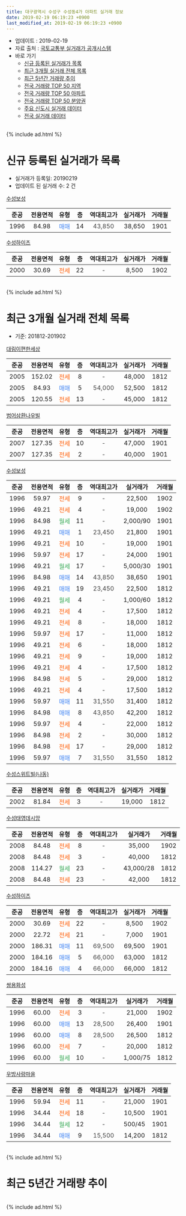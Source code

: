 ```yaml
---
title: 대구광역시 수성구 수성동4가 아파트 실거래 정보
date: 2019-02-19 06:19:23 +0900
last_modified_at: 2019-02-19 06:19:23 +0900
---
```


* 업데이트 : 2019-02-19
* 자료 출처 : [국토교통부 실거래가 공개시스템](http://rt.molit.go.kr)
* 바로 가기
    * [신규 등록된 실거래가 목록](#신규-등록된-실거래가-목록)
    * [최근 3개월 실거래 전체 목록](#최근-3개월-실거래-전체-목록)
    * [최근 5년간 거래량 추이](#최근-5년간-거래량-추이)
    * [전국 거래량 TOP 50 지역](https://ayogom.github.io/apt-trade-info/최근-3개월-전국에서-가장-거래가-많이-발생한-지역)
    * [전국 거래량 TOP 50 아파트](https://ayogom.github.io/apt-trade-info/최근-3개월-전국에서-가장-거래가-많이-발생한-아파트)
    * [전국 거래량 TOP 50 분양권](https://ayogom.github.io/apt-trade-info/최근-3개월-전국에서-가장-거래가-많이-발생한-분양권)
    * [주요 신도시 실거래 데이터](https://ayogom.github.io/apt-trade-info/주요-신도시)
    * [전국 실거래 데이터](https://ayogom.github.io/apt-trade-info/전국)
<br>
{% include ad.html %}
<br>

# 신규 등록된 실거래가 목록
* 실거래가 등록일: 20190219
* 업데이트 된 실거래 수: 2 건


[수성보성](https://search.naver.com/search.naver?query=%EB%8C%80%EA%B5%AC%EA%B4%91%EC%97%AD%EC%8B%9C+%EC%88%98%EC%84%B1%EA%B5%AC+%EC%88%98%EC%84%B1%EB%8F%994%EA%B0%80+%EC%88%98%EC%84%B1%EB%B3%B4%EC%84%B1)

|준공|전용면적|유형|층|역대최고가|실거래가|거래월|
|:---:|:---:|:---:|:---:|:---:|:---:|:---:|
|1996|84.98|<span style="color:#4285f3">매매</span>|14|<span style="color:#444444">43,850</span>|38,650|1901|

[수성하이츠](https://search.naver.com/search.naver?query=%EB%8C%80%EA%B5%AC%EA%B4%91%EC%97%AD%EC%8B%9C+%EC%88%98%EC%84%B1%EA%B5%AC+%EC%88%98%EC%84%B1%EB%8F%994%EA%B0%80+%EC%88%98%EC%84%B1%ED%95%98%EC%9D%B4%EC%B8%A0)

|준공|전용면적|유형|층|역대최고가|실거래가|거래월|
|:---:|:---:|:---:|:---:|:---:|:---:|:---:|
|2000|30.69|<span style="color:#ff5a00">전세</span>|22|<span style="color:#444444">-</span>|8,500|1902|


<br>
{% include ad.html %}
<br>

# 최근 3개월 실거래 전체 목록
* 기준: 201812-201902


[대림이편한세상](https://search.naver.com/search.naver?query=%EB%8C%80%EA%B5%AC%EA%B4%91%EC%97%AD%EC%8B%9C+%EC%88%98%EC%84%B1%EA%B5%AC+%EC%88%98%EC%84%B1%EB%8F%994%EA%B0%80+%EB%8C%80%EB%A6%BC%EC%9D%B4%ED%8E%B8%ED%95%9C%EC%84%B8%EC%83%81)

|준공|전용면적|유형|층|역대최고가|실거래가|거래월|
|:---:|:---:|:---:|:---:|:---:|:---:|:---:|
|2005|152.02|<span style="color:#ff5a00">전세</span>|8|<span style="color:#444444">-</span>|48,000|1812|
|2005|84.93|<span style="color:#4285f3">매매</span>|5|<span style="color:#444444">54,000</span>|52,500|1812|
|2005|120.55|<span style="color:#ff5a00">전세</span>|13|<span style="color:#444444">-</span>|45,000|1812|

[범어삼환나우빌](https://search.naver.com/search.naver?query=%EB%8C%80%EA%B5%AC%EA%B4%91%EC%97%AD%EC%8B%9C+%EC%88%98%EC%84%B1%EA%B5%AC+%EC%88%98%EC%84%B1%EB%8F%994%EA%B0%80+%EB%B2%94%EC%96%B4%EC%82%BC%ED%99%98%EB%82%98%EC%9A%B0%EB%B9%8C)

|준공|전용면적|유형|층|역대최고가|실거래가|거래월|
|:---:|:---:|:---:|:---:|:---:|:---:|:---:|
|2007|127.35|<span style="color:#ff5a00">전세</span>|10|<span style="color:#444444">-</span>|47,000|1901|
|2007|127.35|<span style="color:#ff5a00">전세</span>|2|<span style="color:#444444">-</span>|40,000|1901|

[수성보성](https://search.naver.com/search.naver?query=%EB%8C%80%EA%B5%AC%EA%B4%91%EC%97%AD%EC%8B%9C+%EC%88%98%EC%84%B1%EA%B5%AC+%EC%88%98%EC%84%B1%EB%8F%994%EA%B0%80+%EC%88%98%EC%84%B1%EB%B3%B4%EC%84%B1)

|준공|전용면적|유형|층|역대최고가|실거래가|거래월|
|:---:|:---:|:---:|:---:|:---:|:---:|:---:|
|1996|59.97|<span style="color:#ff5a00">전세</span>|9|<span style="color:#444444">-</span>|22,500|1902|
|1996|49.21|<span style="color:#ff5a00">전세</span>|4|<span style="color:#444444">-</span>|19,000|1902|
|1996|84.98|<span style="color:#34a853">월세</span>|11|<span style="color:#444444">-</span>|2,000/90|1901|
|1996|49.21|<span style="color:#4285f3">매매</span>|1|<span style="color:#444444">23,450</span>|21,800|1901|
|1996|49.21|<span style="color:#ff5a00">전세</span>|10|<span style="color:#444444">-</span>|19,000|1901|
|1996|59.97|<span style="color:#ff5a00">전세</span>|17|<span style="color:#444444">-</span>|24,000|1901|
|1996|49.21|<span style="color:#34a853">월세</span>|17|<span style="color:#444444">-</span>|5,000/30|1901|
|1996|84.98|<span style="color:#4285f3">매매</span>|14|<span style="color:#444444">43,850</span>|38,650|1901|
|1996|49.21|<span style="color:#4285f3">매매</span>|19|<span style="color:#444444">23,450</span>|22,500|1812|
|1996|49.21|<span style="color:#34a853">월세</span>|4|<span style="color:#444444">-</span>|1,000/60|1812|
|1996|49.21|<span style="color:#ff5a00">전세</span>|4|<span style="color:#444444">-</span>|17,500|1812|
|1996|49.21|<span style="color:#ff5a00">전세</span>|8|<span style="color:#444444">-</span>|18,000|1812|
|1996|59.97|<span style="color:#ff5a00">전세</span>|17|<span style="color:#444444">-</span>|11,000|1812|
|1996|49.21|<span style="color:#ff5a00">전세</span>|6|<span style="color:#444444">-</span>|18,000|1812|
|1996|49.21|<span style="color:#ff5a00">전세</span>|9|<span style="color:#444444">-</span>|19,000|1812|
|1996|49.21|<span style="color:#ff5a00">전세</span>|4|<span style="color:#444444">-</span>|17,500|1812|
|1996|84.98|<span style="color:#ff5a00">전세</span>|5|<span style="color:#444444">-</span>|29,000|1812|
|1996|49.21|<span style="color:#ff5a00">전세</span>|4|<span style="color:#444444">-</span>|17,500|1812|
|1996|59.97|<span style="color:#4285f3">매매</span>|11|<span style="color:#444444">31,550</span>|31,400|1812|
|1996|84.98|<span style="color:#4285f3">매매</span>|8|<span style="color:#444444">43,850</span>|42,200|1812|
|1996|59.97|<span style="color:#ff5a00">전세</span>|4|<span style="color:#444444">-</span>|22,000|1812|
|1996|84.98|<span style="color:#ff5a00">전세</span>|2|<span style="color:#444444">-</span>|30,000|1812|
|1996|84.98|<span style="color:#ff5a00">전세</span>|17|<span style="color:#444444">-</span>|29,000|1812|
|1996|59.97|<span style="color:#4285f3">매매</span>|7|<span style="color:#444444">31,550</span>|31,550|1812|

[수성스위트빌(나동)](https://search.naver.com/search.naver?query=%EB%8C%80%EA%B5%AC%EA%B4%91%EC%97%AD%EC%8B%9C+%EC%88%98%EC%84%B1%EA%B5%AC+%EC%88%98%EC%84%B1%EB%8F%994%EA%B0%80+%EC%88%98%EC%84%B1%EC%8A%A4%EC%9C%84%ED%8A%B8%EB%B9%8C%28%EB%82%98%EB%8F%99%29)

|준공|전용면적|유형|층|역대최고가|실거래가|거래월|
|:---:|:---:|:---:|:---:|:---:|:---:|:---:|
|2002|81.84|<span style="color:#ff5a00">전세</span>|3|<span style="color:#444444">-</span>|19,000|1812|

[수성태영데시앙](https://search.naver.com/search.naver?query=%EB%8C%80%EA%B5%AC%EA%B4%91%EC%97%AD%EC%8B%9C+%EC%88%98%EC%84%B1%EA%B5%AC+%EC%88%98%EC%84%B1%EB%8F%994%EA%B0%80+%EC%88%98%EC%84%B1%ED%83%9C%EC%98%81%EB%8D%B0%EC%8B%9C%EC%95%99)

|준공|전용면적|유형|층|역대최고가|실거래가|거래월|
|:---:|:---:|:---:|:---:|:---:|:---:|:---:|
|2008|84.48|<span style="color:#ff5a00">전세</span>|8|<span style="color:#444444">-</span>|35,000|1902|
|2008|84.48|<span style="color:#ff5a00">전세</span>|3|<span style="color:#444444">-</span>|40,000|1812|
|2008|114.27|<span style="color:#34a853">월세</span>|23|<span style="color:#444444">-</span>|43,000/28|1812|
|2008|84.48|<span style="color:#ff5a00">전세</span>|23|<span style="color:#444444">-</span>|42,000|1812|

[수성하이츠](https://search.naver.com/search.naver?query=%EB%8C%80%EA%B5%AC%EA%B4%91%EC%97%AD%EC%8B%9C+%EC%88%98%EC%84%B1%EA%B5%AC+%EC%88%98%EC%84%B1%EB%8F%994%EA%B0%80+%EC%88%98%EC%84%B1%ED%95%98%EC%9D%B4%EC%B8%A0)

|준공|전용면적|유형|층|역대최고가|실거래가|거래월|
|:---:|:---:|:---:|:---:|:---:|:---:|:---:|
|2000|30.69|<span style="color:#ff5a00">전세</span>|22|<span style="color:#444444">-</span>|8,500|1902|
|2000|22.72|<span style="color:#ff5a00">전세</span>|21|<span style="color:#444444">-</span>|7,000|1901|
|2000|186.31|<span style="color:#4285f3">매매</span>|11|<span style="color:#444444">69,500</span>|69,500|1901|
|2000|184.16|<span style="color:#4285f3">매매</span>|5|<span style="color:#444444">66,000</span>|63,000|1812|
|2000|184.16|<span style="color:#4285f3">매매</span>|4|<span style="color:#444444">66,000</span>|66,000|1812|

[쌍용화성](https://search.naver.com/search.naver?query=%EB%8C%80%EA%B5%AC%EA%B4%91%EC%97%AD%EC%8B%9C+%EC%88%98%EC%84%B1%EA%B5%AC+%EC%88%98%EC%84%B1%EB%8F%994%EA%B0%80+%EC%8C%8D%EC%9A%A9%ED%99%94%EC%84%B1)

|준공|전용면적|유형|층|역대최고가|실거래가|거래월|
|:---:|:---:|:---:|:---:|:---:|:---:|:---:|
|1996|60.00|<span style="color:#ff5a00">전세</span>|3|<span style="color:#444444">-</span>|21,000|1902|
|1996|60.00|<span style="color:#4285f3">매매</span>|13|<span style="color:#444444">28,500</span>|26,400|1901|
|1996|60.00|<span style="color:#4285f3">매매</span>|8|<span style="color:#444444">28,500</span>|26,500|1812|
|1996|60.00|<span style="color:#ff5a00">전세</span>|7|<span style="color:#444444">-</span>|20,000|1812|
|1996|60.00|<span style="color:#34a853">월세</span>|10|<span style="color:#444444">-</span>|1,000/75|1812|


<script async src="//pagead2.googlesyndication.com/pagead/js/adsbygoogle.js"></script>
<!-- 기본 -->
<ins class="adsbygoogle"
     style="display:block"
     data-ad-client="ca-pub-2446590836940007"
     data-ad-slot="1659523306"
     data-ad-format="auto"
     data-full-width-responsive="true"></ins>
<script>
(adsbygoogle = window.adsbygoogle || []).push({});
</script>


[우방사랑마을](https://search.naver.com/search.naver?query=%EB%8C%80%EA%B5%AC%EA%B4%91%EC%97%AD%EC%8B%9C+%EC%88%98%EC%84%B1%EA%B5%AC+%EC%88%98%EC%84%B1%EB%8F%994%EA%B0%80+%EC%9A%B0%EB%B0%A9%EC%82%AC%EB%9E%91%EB%A7%88%EC%9D%84)

|준공|전용면적|유형|층|역대최고가|실거래가|거래월|
|:---:|:---:|:---:|:---:|:---:|:---:|:---:|
|1996|59.94|<span style="color:#ff5a00">전세</span>|11|<span style="color:#444444">-</span>|21,000|1901|
|1996|34.44|<span style="color:#ff5a00">전세</span>|18|<span style="color:#444444">-</span>|10,500|1901|
|1996|34.44|<span style="color:#34a853">월세</span>|12|<span style="color:#444444">-</span>|500/45|1901|
|1996|34.44|<span style="color:#4285f3">매매</span>|9|<span style="color:#444444">15,500</span>|14,200|1812|


<br>
{% include ad.html %}
<br>

# 최근 5년간 거래량 추이


<div style="width:100%;">
    <canvas id="deal_progress" height="200"></canvas>
</div>

<script>
new Chart(document.getElementById("deal_progress"), {
    type: 'line',
    data: {
        labels: ['201402','201403','201404','201405','201406','201407','201408','201409','201410','201411','201412','201501','201502','201503','201504','201505','201506','201507','201508','201509','201510','201511','201512','201601','201602','201603','201604','201605','201606','201607','201608','201609','201610','201611','201612','201701','201702','201703','201704','201705','201706','201707','201708','201709','201710','201711','201712','201801','201802','201803','201804','201805','201806','201807','201808','201809','201810','201811','201812','201901','201902'],
        datasets: [{
            label: '매매',
            pointRadius: 1,
            data: [33, 34, 41, 23, 30, 30, 38, 41, 39, 29, 39, 36, 37, 45, 38, 30, 38, 27, 24, 16, 34, 24, 16, 15, 11, 13, 9, 15, 11, 15, 26, 36, 46, 22, 20, 16, 18, 18, 18, 25, 33, 62, 28, 21, 17, 21, 24, 25, 34, 26, 16, 20, 28, 15, 25, 23, 18, 12, 9, 4, 0],
            borderColor: "rgba(255, 201, 14, 1)",
            backgroundColor: "rgba(255, 201, 14, 0.5)",
            fill: false,
            lineTension: 0
        },{
            label: '전월세',
            pointRadius: 1,
            data: [19, 13, 18, 18, 13, 13, 15, 17, 23, 17, 15, 28, 12, 14, 16, 8, 18, 17, 15, 14, 21, 13, 17, 15, 17, 15, 20, 8, 14, 27, 13, 19, 25, 19, 16, 14, 14, 9, 8, 17, 11, 15, 10, 9, 19, 11, 15, 13, 12, 14, 18, 16, 15, 13, 18, 14, 19, 14, 20, 10, 5],
            borderColor: "rgba(0, 141, 185, 1)",
            backgroundColor: "rgba(0, 141, 185, 0.5)",
            fill: false,
            lineTension: 0
        }
        ]
    },
    options: {
        responsive: true,
        title: {
            display: false
        },
        tooltips: {
            mode: 'index',
            intersect: false
        },
        hover: {
            mode: 'nearest',
            intersect: true
        },
        scales: {
            xAxes: [{
                display: true,
                scaleLabel: {
                    display: true,
                    labelString: '년/월'
                }
            }],
            yAxes: [{
                display: true,
                ticks: {
                    suggestedMin: 0,
                },
                scaleLabel: {
                    display: true,
                    labelString: '실거래 수'
                }
            }]
        }
    }
});

</script>


<br>
{% include ad.html %}
<br>

